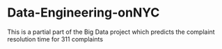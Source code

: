 # Data-Engineering-onNYC
This is a partial part of the Big Data project which predicts the complaint resolution time for 311 complaints
